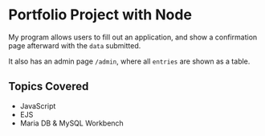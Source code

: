 # Portfolio Project with Node 

My program allows users to fill out an application, and show a confirmation page afterward with the `data` submitted. 

It also has an admin page `/admin`, where all `entries` are shown as a table.

## Topics Covered
- JavaScript
- EJS
- Maria DB & MySQL Workbench
